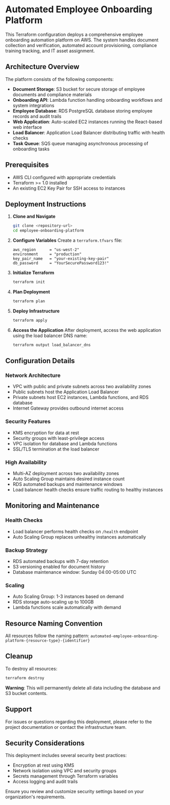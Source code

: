 # Automated Employee Onboarding Platform

This Terraform configuration deploys a comprehensive employee onboarding automation platform on AWS. The system handles document collection and verification, automated account provisioning, compliance training tracking, and IT asset assignment.

## Architecture Overview

The platform consists of the following components:

- **Document Storage**: S3 bucket for secure storage of employee documents and compliance materials
- **Onboarding API**: Lambda function handling onboarding workflows and system integrations
- **Employee Database**: RDS PostgreSQL database storing employee records and audit trails
- **Web Application**: Auto-scaled EC2 instances running the React-based web interface
- **Load Balancer**: Application Load Balancer distributing traffic with health checks
- **Task Queue**: SQS queue managing asynchronous processing of onboarding tasks

## Prerequisites

- AWS CLI configured with appropriate credentials
- Terraform >= 1.0 installed
- An existing EC2 Key Pair for SSH access to instances

## Deployment Instructions

1. **Clone and Navigate**
   ```bash
   git clone <repository-url>
   cd employee-onboarding-platform
   ```

2. **Configure Variables**
   Create a `terraform.tfvars` file:
   ```hcl
   aws_region      = "us-west-2"
   environment     = "production"
   key_pair_name   = "your-existing-key-pair"
   db_password     = "YourSecurePassword123!"
   ```

3. **Initialize Terraform**
   ```bash
   terraform init
   ```

4. **Plan Deployment**
   ```bash
   terraform plan
   ```

5. **Deploy Infrastructure**
   ```bash
   terraform apply
   ```

6. **Access the Application**
   After deployment, access the web application using the load balancer DNS name:
   ```bash
   terraform output load_balancer_dns
   ```

## Configuration Details

### Network Architecture
- VPC with public and private subnets across two availability zones
- Public subnets host the Application Load Balancer
- Private subnets host EC2 instances, Lambda functions, and RDS database
- Internet Gateway provides outbound internet access

### Security Features
- KMS encryption for data at rest
- Security groups with least-privilege access
- VPC isolation for database and Lambda functions
- SSL/TLS termination at the load balancer

### High Availability
- Multi-AZ deployment across two availability zones
- Auto Scaling Group maintains desired instance count
- RDS automated backups and maintenance windows
- Load balancer health checks ensure traffic routing to healthy instances

## Monitoring and Maintenance

### Health Checks
- Load balancer performs health checks on `/health` endpoint
- Auto Scaling Group replaces unhealthy instances automatically

### Backup Strategy
- RDS automated backups with 7-day retention
- S3 versioning enabled for document history
- Database maintenance window: Sunday 04:00-05:00 UTC

### Scaling
- Auto Scaling Group: 1-3 instances based on demand
- RDS storage auto-scaling up to 100GB
- Lambda functions scale automatically with demand

## Resource Naming Convention

All resources follow the naming pattern:
`automated-employee-onboarding-platform-{resource-type}-{identifier}`

## Cleanup

To destroy all resources:
```bash
terraform destroy
```

**Warning**: This will permanently delete all data including the database and S3 bucket contents.

## Support

For issues or questions regarding this deployment, please refer to the project documentation or contact the infrastructure team.

## Security Considerations

This deployment includes several security best practices:
- Encryption at rest using KMS
- Network isolation using VPC and security groups
- Secrets management through Terraform variables
- Access logging and audit trails

Ensure you review and customize security settings based on your organization's requirements.